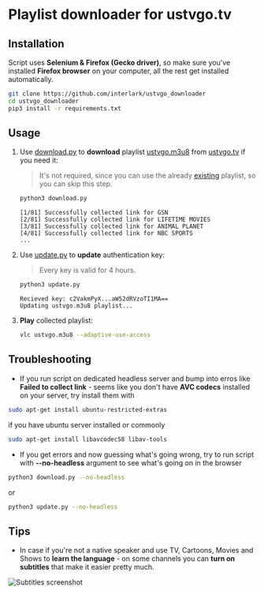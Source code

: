 # Playlist downloader for ustvgo.tv

## Installation

Script uses **Selenium & Firefox (Gecko driver)**, so make sure you've installed **Firefox browser** on your computer, all the rest get installed automatically.

```bash
git clone https://github.com/interlark/ustvgo_downloader
cd ustvgo_downloader
pip3 install -r requirements.txt
```

## Usage

1. Use [download.py](download.py) to **download** playlist [ustvgo.m3u8](ustvgo.m3u8) from [ustvgo.tv](http://ustvgo.tv/) if you need it:
    > It's not required, since you can use the already [existing](ustvgo.m3u8) playlist, so you can skip this step.

    ```bash
    python3 download.py
    ```

    ```text 
    [1/81] Successfully collected link for GSN
    [2/81] Successfully collected link for LIFETIME MOVIES
    [3/81] Successfully collected link for ANIMAL PLANET
    [4/81] Successfully collected link for NBC SPORTS
    ...
    ```

2. Use [update.py](update.py) to **update** authentication key:

    > Every key is valid for 4 hours.
    ```bash
    python3 update.py
    ```

    ```text
    Recieved key: c2VakmPyX...aW52dRVzoTI1MA==
    Updating ustvgo.m3u8 playlist...
    ```

3. **Play** collected playlist:
    ```bash
    vlc ustvgo.m3u8 --adaptive-use-access
    ```

## Troubleshooting
* If you run script on dedicated headless server and bump into erros like **Failed to collect link** - seems like you don't have **AVC codecs** installed on your server, try install them with
```bash
sudo apt-get install ubuntu-restricted-extras
```
if you have ubuntu server installed or commonly
```bash
sudo apt-get install libavcodec58 libav-tools
```
* If you get errors and now guessing what's going wrong, try to run script with **--no-headless** argument to see what's going on in the browser
```bash
python3 download.py --no-headless
```
or 

```bash
python3 update.py --no-headless
```

## Tips
* In case if you're not a native speaker and use TV, Cartoons, Movies and Shows to **learn the language** - on some channels you can **turn on subtitles** that make it easier pretty much.

![Subtitles screenshot](https://raw.githubusercontent.com/interlark/ustvgo_downloader/master/assets/subtitles-screenshot.png)
